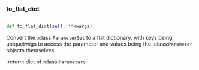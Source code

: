 ### to\_flat\_dict
```py

def to_flat_dict(self, **kwargs)

```



Convert the :class:`ParameterSet` to a flat dictionary, with keys being
uniquetwigs to access the parameter and values being the :class:`Parameter`
objects themselves.

:return: dict of :class:`Parameter`s

